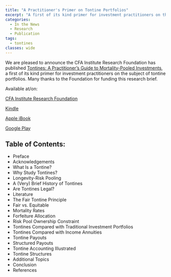 ```yaml
---
title: "A Practitioner's Primer on Tontine Portfolios"
excerpt: "A first of its kind primer for investment practitioners on the subject of tontine portfolios"
categories:
  - In the News
  - Research
  - Publication
tags:
  - tontines
classes: wide
---
```


We are pleased to announce the CFA Institute Research Foundation has published [Tontines: A Practitioner’s Guide to Mortality-Pooled Investments](https://www.cfainstitute.org/-/media/documents/article/rf-brief/fullmer-tontines-rf-brief.ashx), a first of its kind primer for investment practitioners on the subject of tontine portfolios. Many thanks to the Foundation for funding this research brief.

Available at/on:

[CFA Institute Research Foundation](https://www.cfainstitute.org/en/research/foundation/2019/tontines)

[Kindle](https://www.amazon.com/Tontines-Practitioners-Mortality-Pooled-Investments-Foundation-ebook/dp/B07V2PLNJ6/)

[Apple iBook](http://books.apple.com/us/book/id1472792207)

[Google Play](https://play.google.com/store/books/details/Richard_K_Fullmer_Tontines_A_Practitioner_s_Guide?id=cgOiDwAAQBAJ)
​
## Table of Contents:
* Preface
* Acknowledgements
* What Is a Tontine?
* Why Study Tontines?
* Longevity-Risk Pooling
* A (Very) Brief History of Tontines
* Are Tontines Legal?
* Literature
* The Fair Tontine Principle
* Fair vs. Equitable
* Mortality Rates
* Forfeiture Allocation
* Risk Pool Ownership Constraint
* Tontines Compared with Traditional Investment Portfolios
* Tontines Compared with Income Annuities
* Tontine Payouts
* Structured Payouts
* Tontine Accounting Illustrated
* Tontine Structures
* Additional Topics
* Conclusion
* References
